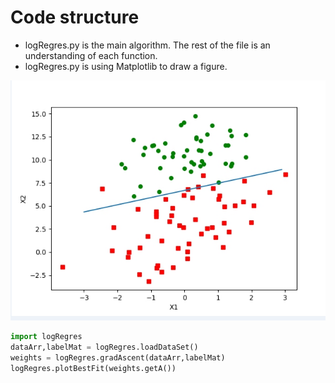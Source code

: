 # Code structure

* logRegres.py is the main algorithm. The rest of the file is an understanding of each function.
* logRegres.py is using Matplotlib to draw a figure.

![image](https://github.com/juechen-zzz/Machine-Learning/blob/master/Logistic%E5%9B%9E%E5%BD%92/logRegres.jpg)

```python
import logRegres
dataArr,labelMat = logRegres.loadDataSet()
weights = logRegres.gradAscent(dataArr,labelMat)
logRegres.plotBestFit(weights.getA())
```

